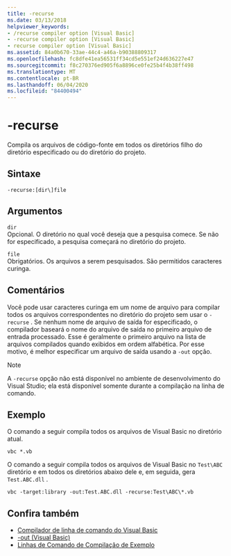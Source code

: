 ```yaml
---
title: -recurse
ms.date: 03/13/2018
helpviewer_keywords:
- /recurse compiler option [Visual Basic]
- -recurse compiler option [Visual Basic]
- recurse compiler option [Visual Basic]
ms.assetid: 84a0b670-33ae-44c4-a46a-b90388809317
ms.openlocfilehash: fc8dfe41ea56531ff34cd5e551ef24d636227e47
ms.sourcegitcommit: f8c270376ed905f6a8896ce0fe25b4f4b38ff498
ms.translationtype: MT
ms.contentlocale: pt-BR
ms.lasthandoff: 06/04/2020
ms.locfileid: "84400494"
---
```

# <a name="-recurse"></a>-recurse
Compila os arquivos de código-fonte em todos os diretórios filho do diretório especificado ou do diretório do projeto.  
  
## <a name="syntax"></a>Sintaxe  
  
```console  
-recurse:[dir\]file  
```  
  
## <a name="arguments"></a>Argumentos  
 `dir`  
 Opcional. O diretório no qual você deseja que a pesquisa comece. Se não for especificado, a pesquisa começará no diretório do projeto.  
  
 `file`  
 Obrigatórios. Os arquivos a serem pesquisados. São permitidos caracteres curinga.  
  
## <a name="remarks"></a>Comentários  
 Você pode usar caracteres curinga em um nome de arquivo para compilar todos os arquivos correspondentes no diretório do projeto sem usar o `-recurse` . Se nenhum nome de arquivo de saída for especificado, o compilador baseará o nome do arquivo de saída no primeiro arquivo de entrada processado. Esse é geralmente o primeiro arquivo na lista de arquivos compilados quando exibidos em ordem alfabética. Por esse motivo, é melhor especificar um arquivo de saída usando a `-out` opção.  
  
> [!NOTE]
> A `-recurse` opção não está disponível no ambiente de desenvolvimento do Visual Studio; ela está disponível somente durante a compilação na linha de comando.  
  
## <a name="example"></a>Exemplo  
 O comando a seguir compila todos os arquivos de Visual Basic no diretório atual.  
  
```console
vbc *.vb  
```  
  
 O comando a seguir compila todos os arquivos de Visual Basic no `Test\ABC` diretório e em todos os diretórios abaixo dele e, em seguida, gera `Test.ABC.dll` .  
  
```console
vbc -target:library -out:Test.ABC.dll -recurse:Test\ABC\*.vb  
```  
  
## <a name="see-also"></a>Confira também

- [Compilador de linha de comando do Visual Basic](index.md)
- [-out (Visual Basic)](out.md)
- [Linhas de Comando de Compilação de Exemplo](sample-compilation-command-lines.md)
